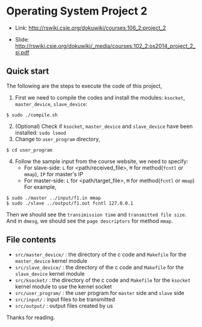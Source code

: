 Operating System Project 2
===
- Link: http://rswiki.csie.org/dokuwiki/courses:106_2:project_2

- Slide: http://rswiki.csie.org/dokuwiki/_media/courses:102_2:os2014_project_2_si.pdf

Quick start
---
The following are the steps to execute the code of this project,
1. First we need to compile the codes and install the modules: `ksocket`, `master_device`, `slave_device`:
``` 
$ sudo ./compile.sh
```
2. (Optional) Check if `ksocket`, `master_device` and `slave_device` have been installed:
``` sudo lsmod ```
3. Change to `user_program` directory,
``` 
$ cd user_program
```
4. Follow the sample input from the course website, we need to specify:
    - For slave-side: `L` for <path/received_file>, `M` for method(`fcntl` or `mmap`), `IP` for master's IP
    - For master-side: `L` for <path/target_file>,  `M` for method(`fcntl` or `mmap`)  
For example,
```
$ sudo ./master ../input/f1.in mmap
$ sudo ./slave ../output/f1.out fcntl 127.0.0.1
```  
Then we should see the `transimission time` and `transmitted file size`.  
And in `dmesg`, we should see the `page descriptors` for method `mmap`.

File contents
---
- `src/master_device/` : the directory of the c code and `Makefile` for the `master_device` kernel module
- `src/slave_device/`  : the directory of the c code and `Makefile` for the `slave_device` kernel module
- `src/ksocket/`       : the directory of the c code and `Makefile` for the `ksocket` kernel module to use the kernel socket 
- `src/user_program/`  : the user program for `master` side and `slave` side
- `src/input/`         : input files to be transmitted
- `src/output/`        : output files created by us
  
Thanks for reading.
